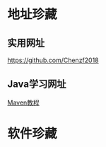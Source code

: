 # 地址珍藏

## 实用网址

https://github.com/Chenzf2018



## Java学习网址

[Maven教程](https://www.qikegu.com/docs/2454)

# 软件珍藏

